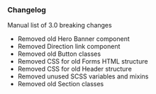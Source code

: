 ### Changelog

Manual list of 3.0 breaking changes

- Removed old Hero Banner component
- Removed Direction link component
- Removed old Button classes
- Removed CSS for old Forms HTML structure
- Removed CSS for old Header structure
- Removed unused SCSS variables and mixins
- Removed old Section classes
